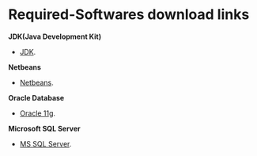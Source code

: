 # Required-Softwares download links
**JDK(Java Development Kit)**
- [JDK](https://www.oracle.com/technetwork/java/javase/downloads/jdk8-downloads-2133151.html).

**Netbeans**
- [Netbeans](https://netbeans.org/downloads/8.0/).

**Oracle Database**
- [Oracle 11g](https://www.oracle.com/technetwork/database/enterprise-edition/downloads/112010-win32soft-098987.html).

**Microsoft SQL Server**
- [MS SQL Server](https://www.microsoft.com/en-in/download/confirmation.aspx?id=29062&6B49FDFB-8E5B-4B07-BC31-15695C5A2143=1).
